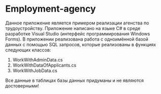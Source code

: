 # Employment-agency
Данное приложение является примером реализации агенства по трудоустройству. Приложение написано на языке C# в среде разработке 
Visual Studio (интерфейс программирования Windows Forms).
В приложении реализована работа с одноимённой базой данных с помощью SQL запросов, которые реализованы в функциях следующих классов:
1) WorkWithAdminData.cs
2) WorkWithDataOfApplicants.cs
3) WorkWithJobData.cs

Все данные в таблицах базы данных придуманы и не являются достоверными!
